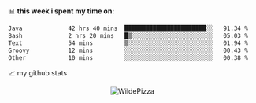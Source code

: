 📊 **this week i spent my time on:**
<!--START_SECTION:waka-->

```txt
Java             42 hrs 40 mins  ███████████████████████░░   91.34 %
Bash             2 hrs 20 mins   █▒░░░░░░░░░░░░░░░░░░░░░░░   05.03 %
Text             54 mins         ▒░░░░░░░░░░░░░░░░░░░░░░░░   01.94 %
Groovy           12 mins         ░░░░░░░░░░░░░░░░░░░░░░░░░   00.43 %
Other            10 mins         ░░░░░░░░░░░░░░░░░░░░░░░░░   00.38 %
```

<!--END_SECTION:waka-->


📈 my github stats

<p align="center"> <img src="https://github-readme-stats.vercel.app/api?username=WildePizza&show_icons=true&theme=gotham" alt="WildePizza" />




